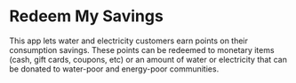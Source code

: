 # Redeem My Savings

This app lets water and electricity customers earn points on their consumption savings. These points can be redeemed to monetary items (cash, gift cards, coupons, etc) or an amount of water or electricity that can be donated to water-poor and energy-poor communities.
